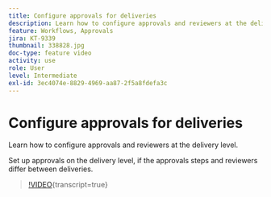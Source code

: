 ```yaml
---
title: Configure approvals for deliveries
description: Learn how to configure approvals and reviewers at the delivery level.
feature: Workflows, Approvals
jira: KT-9339
thumbnail: 338828.jpg
doc-type: feature video
activity: use
role: User
level: Intermediate
exl-id: 3ec4074e-8829-4969-aa87-2f5a8fdefa3c
---
```

# Configure approvals for deliveries 

Learn how to configure approvals and reviewers at the delivery level.  

Set up approvals on the delivery level, if the approvals steps and reviewers differ between deliveries.

>[!VIDEO](https://video.tv.adobe.com/v/338828?quality=12&learn=on){transcript=true}
